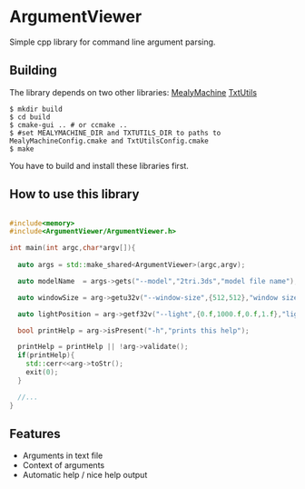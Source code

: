 # ArgumentViewer
Simple cpp library for command line argument parsing.

## Building
The library depends on two other libraries:
[MealyMachine](https://github.com/dormon/MealyMachine)
[TxtUtils](https://github.com/dormon/TxtUtils)
```
$ mkdir build
$ cd build
$ cmake-gui .. # or ccmake ..
$ #set MEALYMACHINE_DIR and TXTUTILS_DIR to paths to MealyMachineConfig.cmake and TxtUtilsConfig.cmake
$ make
```
You have to build and install these libraries first.

## How to use this library
```cpp

#include<memory>
#include<ArgumentViewer/ArgumentViewer.h>

int main(int argc,char*argv[]){
  
  auto args = std::make_shared<ArgumentViewer>(argc,argv);

  auto modelName  = args->gets("--model","2tri.3ds","model file name");

  auto windowSize = arg->getu32v("--window-size",{512,512},"window size" );

  auto lightPosition = arg->getf32v("--light",{0.f,1000.f,0.f,1.f},"light position");

  bool printHelp = arg->isPresent("-h","prints this help");

  printHelp = printHelp || !arg->validate();
  if(printHelp){
    std::cerr<<arg->toStr();
    exit(0);
  }

  //...
}

```

## Features
* Arguments in text file
* Context of arguments
* Automatic help / nice help output
